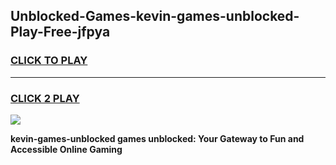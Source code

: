 
## Unblocked-Games-kevin-games-unblocked-Play-Free-jfpya
<h3>
<a href="https://premium76.site?title=kevin-games-unblocked&ref=10A">CLICK TO PLAY</a></h3>
<hr>

<h3>
<a href="https://premium76.site?title=kevin-games-unblocked&ref=10A">CLICK 2 PLAY</a>
  
</h3>

<a href="https://premium76.site?title=kevin-games-unblocked&ref=10A"><img src="https://clearcache.store/games.png"></a>


**kevin-games-unblocked games unblocked: Your Gateway to Fun and Accessible Online Gaming**
